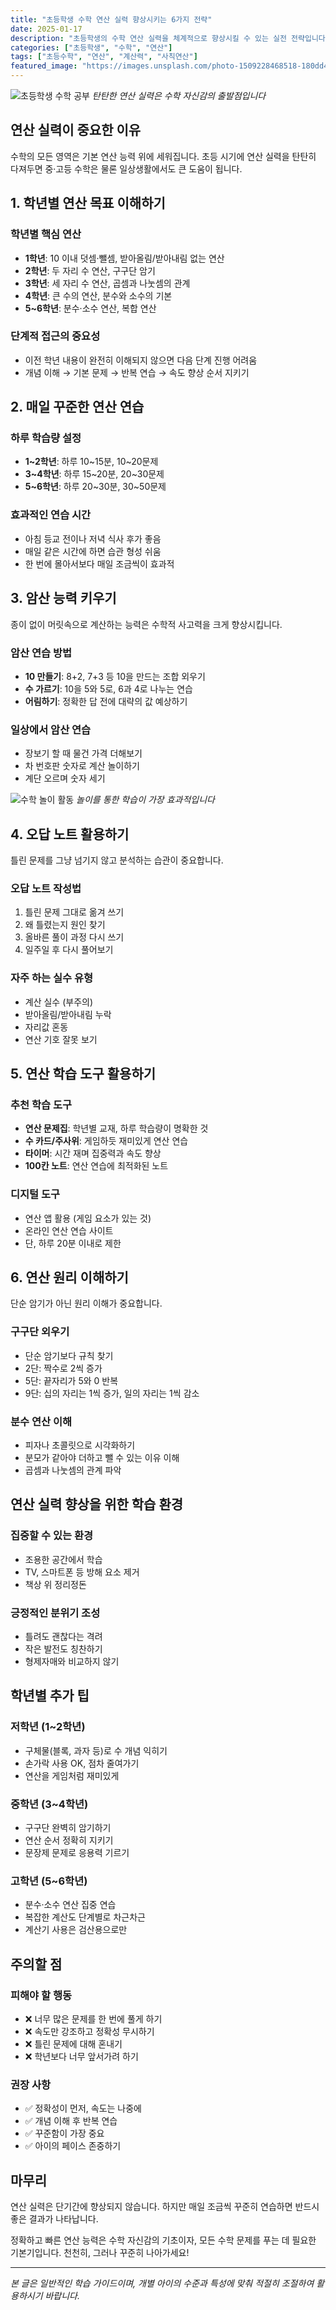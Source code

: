 ```yaml
---
title: "초등학생 수학 연산 실력 향상시키는 6가지 전략"
date: 2025-01-17
description: "초등학생의 수학 연산 실력을 체계적으로 향상시킬 수 있는 실전 전략입니다. 덧셈, 뺄셈, 곱셈, 나눗셈의 기초를 탄탄히 다지는 방법을 안내합니다."
categories: ["초등학생", "수학", "연산"]
tags: ["초등수학", "연산", "계산력", "사칙연산"]
featured_image: "https://images.unsplash.com/photo-1509228468518-180dd4864904?w=1200&h=630&fit=crop"
---
```


![초등학생 수학 공부](https://images.unsplash.com/photo-1509228468518-180dd4864904?w=800&h=400&fit=crop)
*탄탄한 연산 실력은 수학 자신감의 출발점입니다*

## 연산 실력이 중요한 이유

수학의 모든 영역은 기본 연산 능력 위에 세워집니다. 초등 시기에 연산 실력을 탄탄히 다져두면 중·고등 수학은 물론 일상생활에서도 큰 도움이 됩니다.

## 1. 학년별 연산 목표 이해하기

### 학년별 핵심 연산
- **1학년**: 10 이내 덧셈·뺄셈, 받아올림/받아내림 없는 연산
- **2학년**: 두 자리 수 연산, 구구단 암기
- **3학년**: 세 자리 수 연산, 곱셈과 나눗셈의 관계
- **4학년**: 큰 수의 연산, 분수와 소수의 기본
- **5~6학년**: 분수·소수 연산, 복합 연산

### 단계적 접근의 중요성
- 이전 학년 내용이 완전히 이해되지 않으면 다음 단계 진행 어려움
- 개념 이해 → 기본 문제 → 반복 연습 → 속도 향상 순서 지키기

## 2. 매일 꾸준한 연산 연습

### 하루 학습량 설정
- **1~2학년**: 하루 10~15분, 10~20문제
- **3~4학년**: 하루 15~20분, 20~30문제
- **5~6학년**: 하루 20~30분, 30~50문제

### 효과적인 연습 시간
- 아침 등교 전이나 저녁 식사 후가 좋음
- 매일 같은 시간에 하면 습관 형성 쉬움
- 한 번에 몰아서보다 매일 조금씩이 효과적

## 3. 암산 능력 키우기

종이 없이 머릿속으로 계산하는 능력은 수학적 사고력을 크게 향상시킵니다.

### 암산 연습 방법
- **10 만들기**: 8+2, 7+3 등 10을 만드는 조합 외우기
- **수 가르기**: 10을 5와 5로, 6과 4로 나누는 연습
- **어림하기**: 정확한 답 전에 대략의 값 예상하기

### 일상에서 암산 연습
- 장보기 할 때 물건 가격 더해보기
- 차 번호판 숫자로 계산 놀이하기
- 계단 오르며 숫자 세기

![수학 놀이 활동](https://images.unsplash.com/photo-1596495577886-d920f1fb7238?w=800&h=400&fit=crop)
*놀이를 통한 학습이 가장 효과적입니다*

## 4. 오답 노트 활용하기

틀린 문제를 그냥 넘기지 않고 분석하는 습관이 중요합니다.

### 오답 노트 작성법
1. 틀린 문제 그대로 옮겨 쓰기
2. 왜 틀렸는지 원인 찾기
3. 올바른 풀이 과정 다시 쓰기
4. 일주일 후 다시 풀어보기

### 자주 하는 실수 유형
- 계산 실수 (부주의)
- 받아올림/받아내림 누락
- 자리값 혼동
- 연산 기호 잘못 보기

## 5. 연산 학습 도구 활용하기

### 추천 학습 도구
- **연산 문제집**: 학년별 교재, 하루 학습량이 명확한 것
- **수 카드/주사위**: 게임하듯 재미있게 연산 연습
- **타이머**: 시간 재며 집중력과 속도 향상
- **100칸 노트**: 연산 연습에 최적화된 노트

### 디지털 도구
- 연산 앱 활용 (게임 요소가 있는 것)
- 온라인 연산 연습 사이트
- 단, 하루 20분 이내로 제한

## 6. 연산 원리 이해하기

단순 암기가 아닌 원리 이해가 중요합니다.

### 구구단 외우기
- 단순 암기보다 규칙 찾기
- 2단: 짝수로 2씩 증가
- 5단: 끝자리가 5와 0 반복
- 9단: 십의 자리는 1씩 증가, 일의 자리는 1씩 감소

### 분수 연산 이해
- 피자나 초콜릿으로 시각화하기
- 분모가 같아야 더하고 뺄 수 있는 이유 이해
- 곱셈과 나눗셈의 관계 파악

## 연산 실력 향상을 위한 학습 환경

### 집중할 수 있는 환경
- 조용한 공간에서 학습
- TV, 스마트폰 등 방해 요소 제거
- 책상 위 정리정돈

### 긍정적인 분위기 조성
- 틀려도 괜찮다는 격려
- 작은 발전도 칭찬하기
- 형제자매와 비교하지 않기

## 학년별 추가 팁

### 저학년 (1~2학년)
- 구체물(블록, 과자 등)로 수 개념 익히기
- 손가락 사용 OK, 점차 줄여가기
- 연산을 게임처럼 재미있게

### 중학년 (3~4학년)
- 구구단 완벽히 암기하기
- 연산 순서 정확히 지키기
- 문장제 문제로 응용력 기르기

### 고학년 (5~6학년)
- 분수·소수 연산 집중 연습
- 복잡한 계산도 단계별로 차근차근
- 계산기 사용은 검산용으로만

## 주의할 점

### 피해야 할 행동
- ❌ 너무 많은 문제를 한 번에 풀게 하기
- ❌ 속도만 강조하고 정확성 무시하기
- ❌ 틀린 문제에 대해 혼내기
- ❌ 학년보다 너무 앞서가려 하기

### 권장 사항
- ✅ 정확성이 먼저, 속도는 나중에
- ✅ 개념 이해 후 반복 연습
- ✅ 꾸준함이 가장 중요
- ✅ 아이의 페이스 존중하기

## 마무리

연산 실력은 단기간에 향상되지 않습니다. 하지만 매일 조금씩 꾸준히 연습하면 반드시 좋은 결과가 나타납니다.

정확하고 빠른 연산 능력은 수학 자신감의 기초이자, 모든 수학 문제를 푸는 데 필요한 기본기입니다. 천천히, 그러나 꾸준히 나아가세요!

---

*본 글은 일반적인 학습 가이드이며, 개별 아이의 수준과 특성에 맞춰 적절히 조절하여 활용하시기 바랍니다.*
